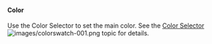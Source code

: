 ﻿#### Color
Use the Color Selector to set the main color.  See the [Color Selector](select-color.html) ![images/colorswatch-001.png](images/colorswatch-001.png) topic for details.
